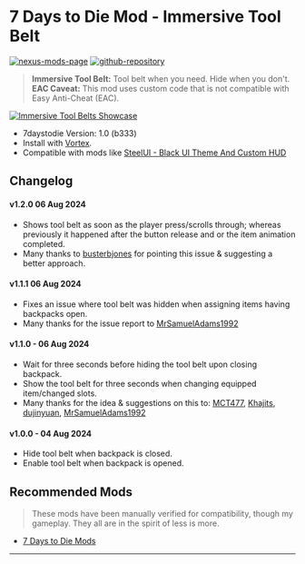 [//]: # (DO NOT EDIT: This file has been autogenerated, any changes will be overwritten)
# 7 Days to Die Mod - Immersive Tool Belt

[![nexus-mods-page](https://img.shields.io/badge/Nexus%20Mod-Immersive%20Crosshair%20-orange?style=flat-square&logo=spinrilla)](https://www.nexusmods.com/7daystodie/mods/5649)
[![github-repository](https://img.shields.io/badge/GitHub-Repository-green?style=flat-square&logo=github)](https://github.com/rdok/7daystodie_mod_immersive_tool_belt)

> **Immersive Tool Belt:** Tool belt when you need. Hide when you don't.  
> **EAC Caveat:** This mod uses custom code that is not compatible with Easy Anti-Cheat (EAC).

[![Immersive Tool Belts Showcase](https://github.com/rdok/7daystodie_mod_immersive_tool_belt/blob/main/documentation/showcase.gif?raw=true)](https://www.nexusmods.com/7daystodie/mods/5649)

- 7daystodie Version: 1.0 (b333)
- Install with [Vortex](https://www.nexusmods.com/about/vortex/).
- Compatible with mods like [SteelUI - Black UI Theme And Custom HUD](https://www.nexusmods.com/7daystodie/mods/5131)

## Changelog  
#### v1.2.0 06 Aug 2024
- Shows tool belt as soon as the player press/scrolls through; whereas previously it happened after the button release and or the item animation completed.
- Many thanks to [busterbjones](https://next.nexusmods.com/profile/busterbjones) for pointing this issue & suggesting a better approach.
#### v1.1.1 06 Aug 2024
- Fixes an issue where tool belt was hidden when assigning items having backpacks open.
- Many thanks for the issue report to [MrSamuelAdams1992](https://www.nexusmods.com/users/78780238)
#### v1.1.0 - 06 Aug 2024
- Wait for three seconds before hiding the tool belt upon closing backpack.
- Show the tool belt for three seconds when changing equipped item/changed slots.
- Many thanks for the idea & suggestions on this to: [MCT477](https://www.nexusmods.com/7daystodie/users/52409026), [Khajits](https://www.nexusmods.com/7daystodie/users/37992605), [dujinyuan](https://www.nexusmods.com/7daystodie/users/98186053), [MrSamuelAdams1992](https://next.nexusmods.com/profile/MrSamuelAdams1992)
#### v1.0.0 - 04 Aug 2024
- Hide tool belt when backpack is closed.
- Enable tool belt when backpack is opened.


## Recommended Mods
> These mods have been manually verified for compatibility, though my gameplay. They all are in the spirit of less is more.
- [7 Days to Die Mods](https://next.nexusmods.com/profile/Rizarttt/mods?gameId=1059&sortBy=updatedAt)

***

[//]: # (DO NOT EDIT: This file has been autogenerated, any changes will be overwritten)
